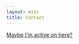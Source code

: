 ```yaml
---
layout: misc
title: Contact
---
```


<a class="twitter-grid" data-partner="tweetdeck" href="https://twitter.com/chris_vizes">Maybe I'm active on here?</a> <script async src="//platform.twitter.com/widgets.js" charset="utf-8"></script>

